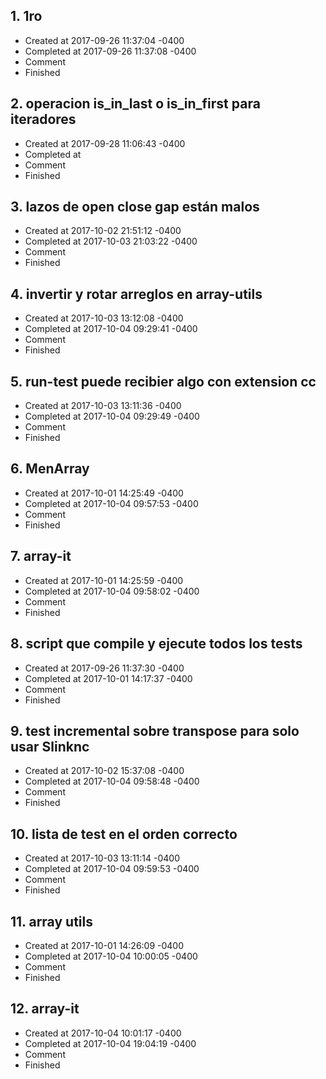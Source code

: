 ## 1. 1ro
- Created at   2017-09-26 11:37:04 -0400
- Completed at 2017-09-26 11:37:08 -0400
- Comment      
- Finished     

## 2. operacion is_in_last o is_in_first para iteradores
- Created at   2017-09-28 11:06:43 -0400
- Completed at 
- Comment      
- Finished     

## 3. lazos de open close gap están malos
- Created at   2017-10-02 21:51:12 -0400
- Completed at 2017-10-03 21:03:22 -0400
- Comment      
- Finished     

## 4. invertir y rotar arreglos en array-utils
- Created at   2017-10-03 13:12:08 -0400
- Completed at 2017-10-04 09:29:41 -0400
- Comment      
- Finished     

## 5. run-test puede recibier algo con extension cc
- Created at   2017-10-03 13:11:36 -0400
- Completed at 2017-10-04 09:29:49 -0400
- Comment      
- Finished     

## 6. MenArray
- Created at   2017-10-01 14:25:49 -0400
- Completed at 2017-10-04 09:57:53 -0400
- Comment      
- Finished     

## 7. array-it
- Created at   2017-10-01 14:25:59 -0400
- Completed at 2017-10-04 09:58:02 -0400
- Comment      
- Finished     

## 8. script que compile y ejecute todos los tests
- Created at   2017-09-26 11:37:30 -0400
- Completed at 2017-10-01 14:17:37 -0400
- Comment      
- Finished     

## 9. test incremental sobre transpose para solo usar Slinknc
- Created at   2017-10-02 15:37:08 -0400
- Completed at 2017-10-04 09:58:48 -0400
- Comment      
- Finished     

## 10. lista de test en el orden correcto
- Created at   2017-10-03 13:11:14 -0400
- Completed at 2017-10-04 09:59:53 -0400
- Comment      
- Finished     

## 11. array utils
- Created at   2017-10-01 14:26:09 -0400
- Completed at 2017-10-04 10:00:05 -0400
- Comment      
- Finished     

## 12. array-it
- Created at   2017-10-04 10:01:17 -0400
- Completed at 2017-10-04 19:04:19 -0400
- Comment      
- Finished     

